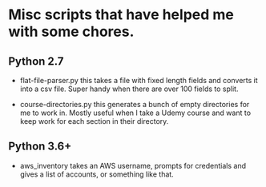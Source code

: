 
# Misc scripts that have helped me with some chores.



## Python 2.7


- flat-file-parser.py this takes a file with fixed length fields and converts it
into a csv file. Super handy when there are over 100 fields to split. 

- course-directories.py this generates a bunch of empty directories for me to work in. 
Mostly useful when I take a Udemy course and want to keep work for each section in their directory.

## Python 3.6+

- aws_inventory takes an AWS username, prompts for credentials and gives a list of accounts, or something like that.
